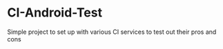 # CI-Android-Test
Simple project to set up with various CI services to test out their pros and cons
